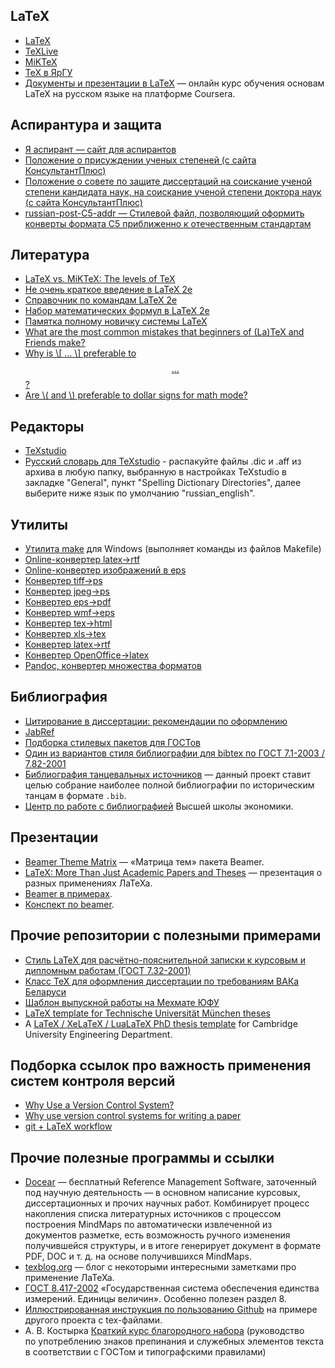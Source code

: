 ## LaTeX
* [LaTeX](http://www.latex-project.org/)
* [TeXLive](http://www.tug.org/texlive/index.html)
* [MiKTeX](http://www.miktex.org/)
* [TeX в ЯрГУ](http://www.tex.uniyar.ac.ru/soft.html)
* [Документы и презентации в LaTeX](http://www.coursera.org/learn/latex) — онлайн курс обучения основам LaTeX на русском языке на платформе Coursera.

## Аспирантура и защита
* [Я аспирант — сайт для аспирантов](http://yaaspirant.ru/)
* [Положение о присуждении ученых степеней (с сайта КонсультантПлюс)](http://www.consultant.ru/document/cons_doc_LAW_152458/)
* [Положение о совете по защите диссертаций на соискание ученой степени кандидата наук, на соискание ученой степени доктора наук (с сайта КонсультантПлюс)](http://www.consultant.ru/document/cons_doc_LAW_159986/)
* [russian-post-C5-addr — Стилевой файл, позволяющий оформить конверты формата C5 приближенно к отечественным стандартам](https://github.com/nvoronchev/russian-post-C5-addr)

## Литература
* [LaTeX vs. MiKTeX: The levels of TeX](http://www.tug.org/levels.html)
* [Не очень краткое введение в LaTeX 2e](http://www.ccas.ru/voron/download/books/tex/oetiker99latex.pdf)
* [Справочник по командам LaTeX 2e](http://grammarware.net/text/syutkin/TextInLaTeX.pdf)
* [Набор математических формул в LaTeX 2e](http://grammarware.net/text/syutkin/MathInLaTeX.pdf)
* [Памятка полному новичку системы LaTeX](http://kostyrka.ru/blog/archives/837)
* [What are the most common mistakes that beginners of (La)TeX and Friends make?](http://tex.stackexchange.com/questions/139873/what-are-the-most-common-mistakes-that-beginners-of-latex-and-friends-make)
* [Why is \\[ … \\] preferable to $$ … $$?](http://tex.stackexchange.com/q/503)
* [Are \\( and \\) preferable to dollar signs for math mode?](http://tex.stackexchange.com/q/510)

## Редакторы
* [TeXstudio](http://texstudio.sourceforge.net/)
* [Русский словарь для TeXstudio](http://extensions.openoffice.org/en/project/dict_ru_RU_yo) - распакуйте файлы .dic и .aff из архива в любую папку, выбранную в настройках TeXstudio в закладке "General", пункт "Spelling Dictionary Directories", далее выберите ниже язык по умолчанию "russian_english".

## Утилиты
* [Утилита make](http://gnuwin32.sourceforge.net/packages/make.htm) для Windows (выполняет команды из файлов Makefile)
* [Online-конвертер latex->rtf](http://www.sciweavers.org/convert-latex-to-rtf)
* [Online-конвертер изображений в eps](http://www.converthub.com/)
* [Конвертер tiff->ps](http://www.libtiff.org/)
* [Конвертер jpeg->ps](http://www.pdflib.com/)
* [Конвертер eps->pdf](http://www.ctan.org/tex-archive/support/epstopdf/?action=/tex-archive/support/)
* [Конвертер wmf->eps](http://www.wmf2eps.de.vu/)
* [Конвертер tex->html](http://hutchinson.belmont.ma.us/tth/)
* [Конвертер xls->tex](http://www.jam-software.com/software.html)
* [Конвертер latex->rtf](http://sourceforge.net/projects/latex2rtf/)
* [Конвертер OpenOffice->latex](http://writer2latex.sourceforge.net/)
* [Pandoc, конвертер множества форматов](http://pandoc.org/releases.html)

## Библиография
* [Цитирование в диссертации: рекомендации по оформлению](http://www.dissernet.org/instructions/instruction/citation-in-the-thesis-recommendations-on-the-formulation.htm)
* [JabRef](http://www.jabref.org/)
* [Подборка стилевых пакетов для ГОСТов](http://www.ctan.org/tex-archive/biblio/bibtex/contrib/gost)
* [Один из вариантов стиля библиографии для bibtex по ГОСТ 7.1-2003 / 7.82-2001](https://github.com/artptr/bibgost)
* [Библиография танцевальных источников](http://github.com/georgthegreat/dancebooks-bibtex) — данный проект ставит целью собрание наиболее полной библиографии по историческим танцам в формате `.bib`.
* [Центр по работе с библиографией](http://academics.hse.ru/bibliography/) Высшей школы экономики.

## Презентации
* [Beamer Theme Matrix](http://www.hartwork.org/beamer-theme-matrix/) — «Матрица тем» пакета Beamer.
* [LaTeX: More Than Just Academic Papers and Theses](http://www.overleaf.com/articles/latex-more-than-just-academic-papers-and-theses/cyfvvyfrpmyn#.VpPt_h5hUlh) — презентация о разных применениях ЛаТеХа.
* [Beamer в примерах](http://www.tug.org/pracjourn/2005-4/mertz/mertz.pdf).
* [Конспект по beamer](http://en.wikibooks.org/wiki/LaTeX/Presentations).

## Прочие репозитории с полезными примерами
* [Стиль LaTeX для расчётно-пояснительной записки к курсовым и дипломным работам (ГОСТ 7.32-2001)](https://github.com/rominf/latex-g7-32)
* [Класс TeX для оформления диссертации по требованиям ВАКа Беларуси](https://github.com/belgraviton/thesisby)
* [Шаблон выпускной работы на Мехмате ЮФУ](https://github.com/MMCS-SFEDU/mmcs_sfedu_thesis)
* [LaTeX template for Technische Universität München theses](https://github.com/fwalch/tum-thesis-latex)
* A [LaTeX / XeLaTeX / LuaLaTeX PhD thesis template](https://github.com/kks32/phd-thesis-template) for Cambridge University Engineering Department.

## Подборка ссылок про важность применения систем контроля версий
* [Why Use a Version Control System?](http://www.git-tower.com/learn/git/ebook/mac/basics/why-use-version-control)
* [Why use version control systems for writing a paper](http://academia.stackexchange.com/questions/5277/why-use-version-control-systems-for-writing-a-paper/5286#5286)
* [git + LaTeX workflow](http://stackoverflow.com/questions/6188780/git-latex-workflow)

## Прочие полезные программы и ссылки
* [Docear](http://www.docear.org/) — бесплатный Reference Management Software, заточенный под научную деятельность — в основном написание курсовых, диссертационных и прочих научных работ. Комбинирует процесс накопления списка литературных источников с процессом построения MindMaps по автоматически извлеченной из документов разметке, есть возможность ручного изменения получившейся структуры, и в итоге генерирует документ в формате PDF, DOC и т. д. на основе получившихся MindMaps.
* [texblog.org](http://texblog.org/) — блог с некоторыми интересными заметками про применение ЛаТеХа.
* [ГОСТ 8.417-2002](http://hoster.bmstu.ru/~ms/normocontrol/gosts/8.417-2002.pdf) «Государственная система обеспечения единства измерений. Единицы величин». Особенно полезен раздел 8.
* [Иллюстрированная инструкция по пользованию Github](http://blog.harrix.org/?p=933) на примере другого проекта с tex-файлами.
* А. В. Костырка [Краткий курс благородного набора](http://www.dropbox.com/s/x4hajy4pkw3wdql/wholesome-typesetting.pdf?dl=1&pv=1) (руководство по употреблению знаков препинания и служебных элементов текста в соответствии с ГОСТом и типографскими правилами)
